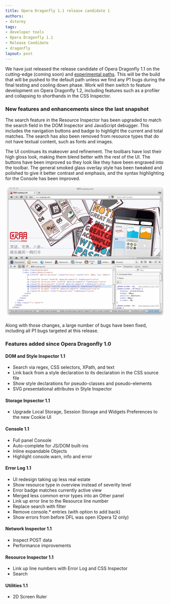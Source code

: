 ```yaml
---
title: Opera Dragonfly 1.1 release candidate 1
authors:
- dstorey
tags:
- developer tools
- Opera Dragonfly 1.1
- Release Candidate
- dragonfly
layout: post
---
```

<p>We have just released the release candidate of Opera Dragonfly 1.1 on the cutting-edge (coming soon) and <a href="http://my.opera.com/dragonfly/blog/getting-opera-dragonfly-ready-for-opera-11/#enable">experimental paths</a>. This will be the build that will be pushed to the default path unless we find any P1 bugs during the final testing and cooling down phase. Work will then switch to feature development on Opera Dragonfly 1.2, including features such as a profiler and collapsing to shorthands in the CSS Inspector.</p>

<h3>New features and enhancements since the last snapshot</h3>

<p>The search feature in the Resource Inspector has been upgraded to match the search field in the DOM Inspector and JavaScript debugger.  This includes the navigation buttons and badge to highlight the current and total matches. The search has also been removed from resource types that do not have textual content, such as fonts and images.</p>

<p>The UI continues its makeover and refinement. The toolbars have lost their high gloss look, making them blend better with the rest of the UI. The buttons have been improved so they look like they have been engraved into the toolbar. The general smoked glass overlay style has been tweaked and polished to give it better contrast and emphasis, and the syntax highlighting for the Console has been improved. </p>

<img src="/blog/opera-dragonfly-1-1-release-candidate-1/Screen%20shot%202011-08-10%20at%2020.28.42.png" alt="" />


<p>Along with those changes, a large number of bugs have been fixed, including all P1 bugs targeted at this release.</p>

<h3>Features added since Opera Dragonfly 1.0</h3>

<h4>DOM and Style Inspector 1.1</h4>
<ul>
	<li>Search via regex, <abbr>CSS</abbr> selectors, XPath, and text</li>
	<li>Link back from a style declaration to its declaration in the <abbr>CSS</abbr> source file</li>
	<li>Show style declarations for pseudo-classes and pseudo-elements</li>
	<li>SVG presentational attributes in Style Inspector</li>
</ul>

<h4>Storage Inpsector 1.1</h4>

<ul>
	<li>Upgrade Local Storage, Session Storage and Widgets Preferences to the new Cookie UI</li>
</ul>

<h4>Console 1.1</h4>

<ul>
	<li>Full panel Console</li>
	<li>Auto-complete for JS/DOM built-ins</li>
	<li>Inline expandable Objects</li>
	<li>Highlight console.warn, info and error</li>
</ul>

<h4>Error Log 1.1</h4>

<ul>
	<li>UI redesign taking up less real estate</li>
	<li>Show resource type in overview instead of severity level</li>
	<li>Error badge matches currently active view</li>
	<li>Merged less common error types into an Other panel</li>
	<li>Link up error line to the Resource line number</li>
	<li>Replace search with filter</li>
	<li>Remove console.* entries (with option to add back)</li>
	<li>Show errors from before DFL was open (Opera 12 only)</li>
</ul>

<h4>Network Inspector 1.1</h4>

<ul>
	<li>Inspect POST data</li>
	<li>Performance improvements</li>
</ul>

<h4>Resource Inspector 1.1</h4>

<ul>
	<li>Link up line numbers with Error Log and CSS Inspector</li>
	<li>Search</li>
</ul>

<h4>Utilities 1.1</h4>

<ul>
	<li>2D Screen Ruler</li>
</ul>
